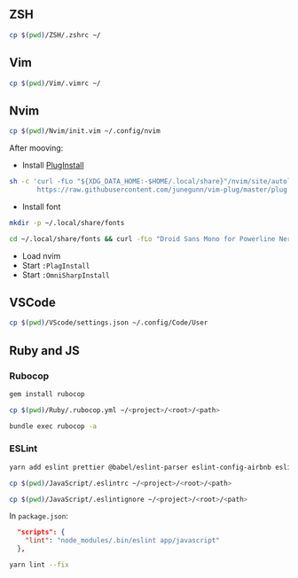 ## ZSH

```bash
cp $(pwd)/ZSH/.zshrc ~/
```

## Vim

```bash
cp $(pwd)/Vim/.vimrc ~/
```

## Nvim

```bash
cp $(pwd)/Nvim/init.vim ~/.config/nvim
```

After mooving:
- Install [PlugInstall](https://github.com/junegunn/vim-plug)

```bash
sh -c 'curl -fLo "${XDG_DATA_HOME:-$HOME/.local/share}"/nvim/site/autoload/plug.vim --create-dirs \
       https://raw.githubusercontent.com/junegunn/vim-plug/master/plug.vim'
```

- Install font 

```bash
mkdir -p ~/.local/share/fonts
```

```bash
cd ~/.local/share/fonts && curl -fLo "Droid Sans Mono for Powerline Nerd Font Complete.otf" https://github.com/ryanoasis/nerd-fonts/raw/HEAD/patched-fonts/DroidSansMono/complete/Droid%20Sans%20Mono%20Nerd%20Font%20Complete.otf
```

- Load nvim 
- Start `:PlagInstall`
- Start `:OmniSharpInstall` 


## VSCode

```bash
cp $(pwd)/VScode/settings.json ~/.config/Code/User
```

## Ruby and JS

### Rubocop

```bash
gem install rubocop
```

```bash
cp $(pwd)/Ruby/.rubocop.yml ~/<project>/<root>/<path>
```

```bash
bundle exec rubocop -a
```

### ESLint

```bash
yarn add eslint prettier @babel/eslint-parser eslint-config-airbnb eslint-config-prettier eslint-plugin-filenames eslint-plugin-import eslint-plugin-jsx-a11y eslint-plugin-prettier eslint-plugin-react eslint-plugin-react-hooks
```

```bash
cp $(pwd)/JavaScript/.eslintrc ~/<project>/<root>/<path>
```

```bash
cp $(pwd)/JavaScript/.eslintignore ~/<project>/<root>/<path>
```

In `package.json`:

```json
  "scripts": {
    "lint": "node_modules/.bin/eslint app/javascript"
  },
```

```bash
yarn lint --fix
```
